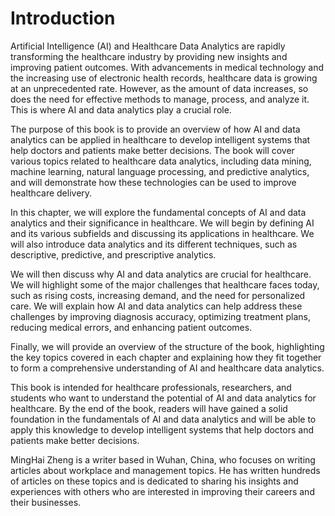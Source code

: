 # Introduction

Artificial Intelligence (AI) and Healthcare Data Analytics are rapidly transforming the healthcare industry by providing new insights and improving patient outcomes. With advancements in medical technology and the increasing use of electronic health records, healthcare data is growing at an unprecedented rate. However, as the amount of data increases, so does the need for effective methods to manage, process, and analyze it. This is where AI and data analytics play a crucial role.

The purpose of this book is to provide an overview of how AI and data analytics can be applied in healthcare to develop intelligent systems that help doctors and patients make better decisions. The book will cover various topics related to healthcare data analytics, including data mining, machine learning, natural language processing, and predictive analytics, and will demonstrate how these technologies can be used to improve healthcare delivery.

In this chapter, we will explore the fundamental concepts of AI and data analytics and their significance in healthcare. We will begin by defining AI and its various subfields and discussing its applications in healthcare. We will also introduce data analytics and its different techniques, such as descriptive, predictive, and prescriptive analytics.

We will then discuss why AI and data analytics are crucial for healthcare. We will highlight some of the major challenges that healthcare faces today, such as rising costs, increasing demand, and the need for personalized care. We will explain how AI and data analytics can help address these challenges by improving diagnosis accuracy, optimizing treatment plans, reducing medical errors, and enhancing patient outcomes.

Finally, we will provide an overview of the structure of the book, highlighting the key topics covered in each chapter and explaining how they fit together to form a comprehensive understanding of AI and healthcare data analytics.

This book is intended for healthcare professionals, researchers, and students who want to understand the potential of AI and data analytics for healthcare. By the end of the book, readers will have gained a solid foundation in the fundamentals of AI and data analytics and will be able to apply this knowledge to develop intelligent systems that help doctors and patients make better decisions.

MingHai Zheng is a writer based in Wuhan, China, who focuses on writing articles about workplace and management topics. He has written hundreds of articles on these topics and is dedicated to sharing his insights and experiences with others who are interested in improving their careers and their businesses.
